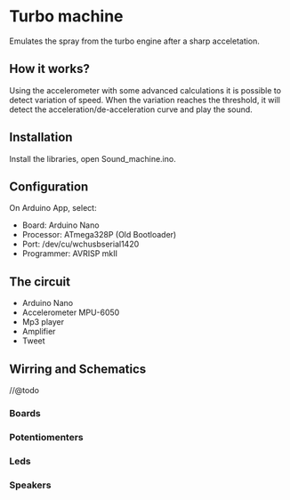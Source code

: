 # Turbo machine
Emulates the spray from the turbo engine after a sharp acceletation.

## How it works?
Using the accelerometer with some advanced calculations it is possible to detect variation of speed.
When the variation reaches the threshold, it will detect the acceleration/de-acceleration curve and play the sound.

## Installation
Install the libraries, open Sound_machine.ino.

## Configuration
On Arduino App, select:
- Board: Arduino Nano
- Processor: ATmega328P (Old Bootloader)
- Port: /dev/cu/wchusbserial1420
- Programmer: AVRISP mkII

## The circuit
- Arduino Nano
- Accelerometer MPU-6050
- Mp3 player
- Amplifier
- Tweet

## Wirring and Schematics
//@todo
### Boards

### Potentiomenters

### Leds

### Speakers
